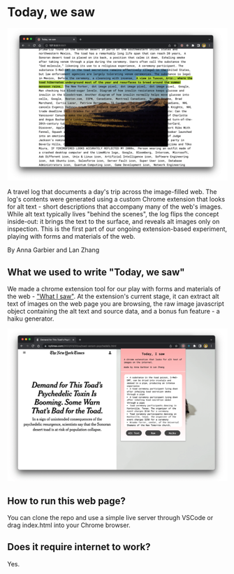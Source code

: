 # Today, we saw

![Screengrab](/images/preview00.png)

A travel log that documents a day's trip across the image-filled web. The log's contents were generated using a custom Chrome extension that looks for alt text - short descriptions that accompany many of the web's images. While alt text typically lives "behind the scenes", the log flips the concept inside-out: it brings the text to the surface, and reveals alt images only on inspection. This is the first part of our ongoing extension-based experiment, playing with forms and materials of the web.

By Anna Garbier and Lan Zhang

## What we used to write "Today, we saw"

We made a chrome extension tool for our play with forms and materials of the web - ["What I saw"](https://github.com/lanzhang76/alt-text-play-extension). At the extension's current stage, it can extract alt text of images on the web page you are browsing, the raw image javascript object containing the alt text and source data, and a bonus fun feature - a haiku generator.

![Screengrab](/images/preview01.png)

## How to run this web page?

You can clone the repo and use a simple live server through VSCode or drag index.html into your Chrome browser.

## Does it require internet to work?

Yes.

